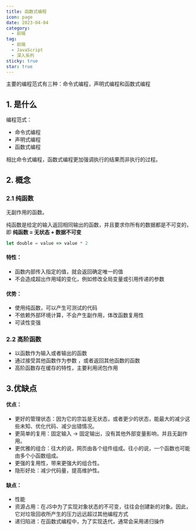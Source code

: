 ```yaml
---
title: 函数式编程
icon: page
date: 2023-04-04
category:
  - 前端
tag:
  - 前端
  - JavaScript
  - 深入系列
sticky: true
star: true
---
```


主要的编程范式有三种：命令式编程，声明式编程和函数式编程

<!-- more -->

## 1. 是什么

编程范式：

- 命令式编程
- 声明式编程
- 函数式编程

相比命令式编程，函数式编程更加强调执行的结果而非执行的过程。

## 2. 概念

### 2.1 纯函数

无副作用的函数。

纯函数是给定的输入返回相同输出的函数，并且要求你所有的数据都是不可变的，即 **纯函数 = 无状态 + 数据不可变**

```javascript
let double = value => value * 2
```

#### 特性：

- 函数内部传入指定的值，就会返回确定唯一的值
- 不会造成超出作用域的变化，例如修改全局变量或引用传递的参数

#### 优势：

- 使用纯函数，可以产生可测试的代码
- 不依赖外部环境计算，不会产生副作用，体改函数复用性
- 可读性变强

### 2.2 高阶函数

- 以函数作为输入或者输出的函数
- 通过接受其他函数作为参数 ，或者返回其他函数的函数
- 高阶函数存在缓存的特性，主要利用闭包作用



## 3.优缺点

#### 优点：

- 更好的管理状态：因为它的宗旨是无状态，或者更少的状态，能最大的减少这些未知、优化代码、减少出错情况。
- 更简单的复用：固定输入 -> 固定输出，没有其他外部变量影响，并且无副作用。
- 更优雅的组合：往大的说，网页由各个组件组成。往小的说，一个函数也可能由多个小函数组成。
- 更强的复用性，带来更强大的组合性。
- 隐形好处：减少代码量，提高维护性。



#### 缺点：

- 性能
- 资源占用：在JS中为了实现对象状态的不可变，往往会创建新的对象。因此，它对垃圾回收所产生的压力远远超过其他编程方式
- 递归陷进：在函数式编程中，为了实现迭代，通常会采用递归操作
